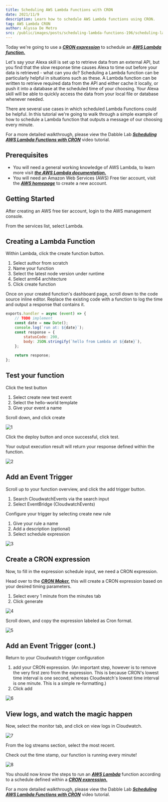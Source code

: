 ```yaml
---
title: Scheduling AWS Lambda Functions with CRON
date: 2021/11/9
description: Learn how to schedule AWS Lambda functions using CRON.
tag: AWS Lambda CRON
author: Alyssa De Metro
src: /public/images/posts/scheduling-lambda-functions-196/scheduling-lambda-functions.png
---
```


Today we're going to use a ***[CRON expression]()*** to schedule an ***[AWS Lambda function.](https://docs.aws.amazon.com/lambda/latest/dg/gettingstarted-concepts.html#gettingstarted-concepts-function)***

Let's say your Alexa skill is set up to retrieve data from an external API, but you find that the slow response time causes Alexa to time out before your data is retrieved - what can you do? Scheduling a Lambda function can be particularly helpful in situations such as these. A Lambda function can be written to retrieve required data from the API and either cache it locally, or push it into a database at the scheduled time of your choosing. Your Alexa skill will be able to quickly access the data from your local file or database whenever needed.

There are several use cases in which scheduled Lambda Functions could be helpful. In this tutorial we're going to walk through a simple example of how to schedule a Lambda function that outputs a message of our choosing every minute.

For a more detailed walkthrough, please view the Dabble Lab ***[Scheduling AWS Lambda Functions with CRON](https://www.youtube.com/watch?v=YwIN3zwQlIQ)*** video tutorial.


## Prerequisites 

- You will need a general working knowledge of AWS Lambda, to learn more visit ***[the AWS Lambda documentation.](https://docs.aws.amazon.com/lambda/index.html)*** 
- You will need an Amazon Web Services (AWS) Free tier account, visit the ***[AWS homepage](https://aws.amazon.com/?nc2=h_lg)*** to create a new account.


## Getting Started

After creating an AWS free tier account, login to the AWS management console.

From the services list, select Lambda.

## Creating a Lambda Function

Within Lambda, click the create function button.
  1. Select author from scratch
  2. Name your function
  3. Select the latest node version under runtime
  4. Select arm64 architecture
  5. Click create function

Once on your created function's dashboard page, scroll down to the code source inline editor. Replace the existing code with a function to log the time and output a response that contains it.

```javascript
exports.handler = async (event) => {
    // TODO implement
    const date = new Date();
    console.log(`run at: ${date}`);
    const response = {
        statusCode: 200,
        body: JSON.stringify(`hello from Lambda at ${date}`),
    };
    
    return response;
};
```

## Test your function

Click the test button

1. Select create new test event
2. Select the hello-world template
3. Give your event a name

 Scroll down, and click create

![1](https://i.imgur.com/Gy7iu8u.png?1)

Click the deploy button and once successful, click test.

 Your output execution result will return your response defined within the function.

![2](https://i.imgur.com/7VeStci.png?1) 

## Add an Event Trigger

Scroll up to your function overview, and click the add trigger button. 
1. Search CloudwatchEvents via the search input
2. Select EventBridge (CloudwatchEvents)

Configure your trigger by selecting create new rule
1. Give your rule a name
2. Add a description (optional)
3. Select schedule expression

![3](https://i.imgur.com/wH6z1u8.png?1)

## Create a CRON expression

Now, to fill in the expression schedule input, we need a CRON expression.

Head over to the ***[CRON Maker,](http://www.cronmaker.com/?1)*** this will create a CRON expression based on your desired timing parameters. 

 1. Select every 1 minute from the minutes tab
 2. Click generate

![4](https://i.imgur.com/htk6Xds.png?1)

Scroll down, and copy the expression labeled as Cron format.

![5](https://i.imgur.com/QpaVM9R.png?1)

## Add an Event Trigger (cont.)

Return to your Cloudwatch trigger configuration
 1. add your CRON expression. (An important step, however is to remove the very first zero from the expression. This is because CRON's lowest time interval is one second, whereas Cloudwatch's lowest time interval is one minute. This is a simple re-formatting.)
 2. Click add

![6](https://i.imgur.com/KIB8T2B.png?1)

## View logs, and watch the magic happen

Now, select the monitor tab, and click on view logs in Cloudwatch.

![7](https://i.imgur.com/HWznNMM.png?1)

From the log streams section, select the most recent.

Check out the time stamp, our function is running every minute!

![8](https://i.imgur.com/b0mqT4c.png?1)



You should now know the steps to run an ***[AWS Lambda](https://docs.aws.amazon.com/lambda/index.html)*** function according to a schedule defined within a ***[CRON expression.]()*** 

For a more detailed walkthrough, please view the Dabble Lab ***[Scheduling AWS Lambda Functions with CRON](https://www.youtube.com/watch?v=YwIN3zwQlIQ)*** video tutorial.
